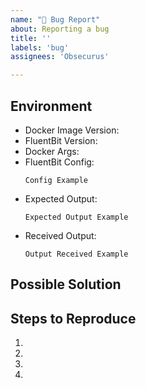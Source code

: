 ```yaml
---
name: "🐞 Bug Report"
about: Reporting a bug
title: ''
labels: 'bug'
assignees: 'Obsecurus'

---
```


<!--- Provide a general summary of the issue in the Title above -->

## Environment
* Docker Image Version: <!--- greynoise-fluentbit-lua docker image version -->
* FluentBit Version: <!--- provide if using a custom built FluentBit version -->
* Docker Args: <!--- Provide a list of docker arguments provided -->
* FluentBit Config: <!--- Provide the FluenBit config used -->
    ```
    Config Example
    ```
* Expected Output: <!--- Provide the expected output -->
    ```
    Expected Output Example
    ```
* Received Output: <!--- Provide the received output -->
    ```
    Output Received Example
    ```

## Possible Solution
<!--- Not required, but suggest a fix/reason for the bug, -->

## Steps to Reproduce
<!--- Provide a link to a live example, or an unambiguous set of steps to -->
<!--- reproduce this bug. Include code to reproduce, if relevant -->
1.
2.
3.
4.
